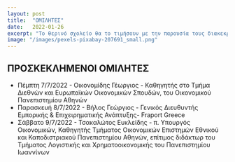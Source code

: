 ```yaml
---
layout: post
title:  "ΟΜΙΛΗΤΕΣ"
date:   2022-01-26
excerpt: "Το θερινό σχολείο θα το τιμήσουν με την παρουσία τους διακεκριμμένες προσωπικότητες που θα συμμετέχουν στις κεντρικές ομιλίες."
image: "/images/pexels-pixabay-207691_small.png"
---
```


## ΠΡΟΣΚΕΚΛΗΜΕΝΟΙ ΟΜΙΛΗΤΕΣ

* Πέμπτη 7/7/2022 - Οικονομίδης Γέωργιος - Καθηγητής  στο Τμήμα Διεθνών και Ευρωπαϊκών Οικονομικών Σπουδών, του Οικονομικού Πανεπιστημίου Αθηνών
* Παρασκευή 8/7/2022 - Βήλος Γεώργιος - Γενικός Διευθυντής Εμπορικής & Επιχειρηματικής Ανάπτυξης- Fraport Greece
* Σάββατο 9/7/2022 - Τσακαλώτος Ευκλείδης - π. Υπουργός Οικονομικών, Καθηγητής Τμήματος Οικονομικών Επιστημών Εθνικού και Καποδιστριακού Πανεπιστημίου Αθηνών, επίτιμος διδάκτωρ του Τμήματος Λογιστικής και Χρηματοοικονομικής του Πανεπιστημίου Ιωαννίνων


<!-- ## Features
### Auto-Generating Sitemap
The sitemap is auto generated! Just simply change the front matter of each site. It looks like so...
```
sitemap:
    priority: 0.7
    lastmod: 2017-11-02
    changefreq: weekly
```
### Formspring integration
The contact form below each page on the footer actually collects information! Just change your email address in the ```_config.yml``` file! -->
